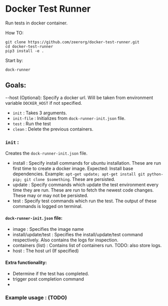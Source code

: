 # Docker Test Runner
Run tests in docker container.

How TO:
```commandline
git clone https://github.com/zeerorg/docker-test-runner.git
cd docker-test-runner
pip3 install -e .
```

Start by: 

`dock-runner`

## Goals:
--host (Optional): Specify a docker url. Will be taken from environment variable `DOCKER_HOST` if not specified.
* `init` : Takes 3 arguments.
* `init-file` : Initializes from `dock-runner-init.json` file.
* `test` : Run the test
* `clean` : Delete the previous containers.


### `init` : 
Creates the `dock-runner-init.json` file.
* install : Specify install commands for ubuntu installation. These are run first time to create a docker image. Expected: Install base dependencies. Example: `apt-get update; apt-get install git python-pip; git clone $something`. These are persisted.    
* update : Specify commands which update the test environment every time they are run. These are run to fetch the newest code changes. These may or may not be persisted. 
* test : Specify test commands which run the test. The output of these commands is logged on terminal.

#### `dock-runner-init.json` file:

* image : Specifies the image name
* install/update/test : Specifies the install/update/test command respectively. Also contains the logs for inspection.
* containers (list) : Contains list of containers run. TODO: also store logs.
* host : The host url (If specified)


#### Extra functionality: 
* Determine if the test has completed.
* trigger post completion command
* 

### Example usage : (TODO)


